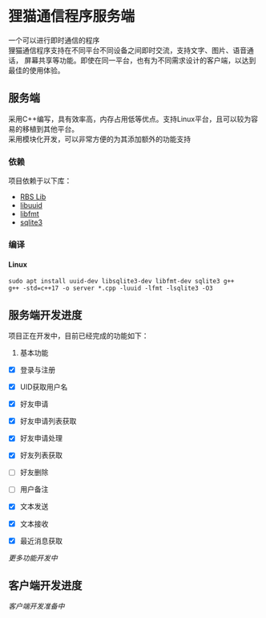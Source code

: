 ﻿# 狸猫通信程序服务端
一个可以进行即时通信的程序  
狸猫通信程序支持在不同平台不同设备之间即时交流，支持文字、图片、语音通话，
屏幕共享等功能。即使在同一平台，也有为不同需求设计的客户端，以达到最佳的使用体验。  

## 服务端
采用C++编写，具有效率高，内存占用低等优点。支持Linux平台，且可以较为容易的移植到其他平台。  
采用模块化开发，可以非常方便的为其添加额外的功能支持  
### 依赖
项目依赖于以下库：
- [RBS Lib](https://github.com/Reliable-Binary-Solutions-Studio/RBSlibs)
- [libuuid](https://github.com/Reliable-Binary-Solutions-Studio/RBSlibs)
- [libfmt](https://github.com/fmtlib/fmt)
- [sqlite3](https://www.sqlite.org/index.html)


### 编译
#### Linux
```shell
sudo apt install uuid-dev libsqlite3-dev libfmt-dev sqlite3 g++
g++ -std=c++17 -o server *.cpp -luuid -lfmt -lsqlite3 -O3
```

## 服务端开发进度
项目正在开发中，目前已经完成的功能如下：
1. 基本功能  
- [x] 登录与注册
- [x] UID获取用户名
- [x] 好友申请
- [x] 好友申请列表获取
- [x] 好友申请处理
- [x] 好友列表获取
- [ ] 好友删除
- [ ] 用户备注
- [x] 文本发送
- [x] 文本接收
- [x] 最近消息获取


*更多功能开发中*

## 客户端开发进度
*客户端开发准备中*
